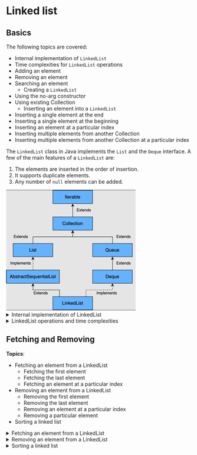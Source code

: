 # Linked list

## Basics

The following topics are covered:

- Internal implementation of `LinkedList`
- Time complexities for `LinkedList` operations
- Adding an element
- Removing an element
- Searching an element
  - Creating a `LinkedList`
- Using the no-arg constructor
- Using existing Collection
  - Inserting an element into a `LinkedList`
- Inserting a single element at the end
- Inserting a single element at the beginning
- Inserting an element at a particular index
- Inserting multiple elements from another Collection
- Inserting multiple elements from another Collection at a particular index

The `LinkedList` class in Java implements the `List` and the `Deque` interface.
A few of the main features of a `LinkedList` are:

1. The elements are inserted in the order of insertion.
2. It supports duplicate elements.
3. Any number of `null` elements can be added.

<img src="img/01.png" />

<details>
<summary>Internal implementation of LinkedList</summary>

## Internal implementation of `LinkedList`

The `LinkedList` class has a static inner class called `Node`.
This class contains three fields:

- `item`: This contains the value of the current element.
- `next`: This contains the pointer to the next element.
- `prev`: This contains the pointer to the previous element.

Below is the code for the `Node` class:

```java
private static class Node<E> {
    E item;
    Node<E> next;
    Node<E> prev;
    
    Node(Node<E> prev, E element, Node<E> next) {
        this.item = element;
        this.next = next;
        this.prev = prev;
    }
}
```

When an element is added to the `LinkedList`, a new `Node` instance is created.
Depending on where the new node is being added, the `prev` and `next` fields are set.

When a node at index `i` is removed, the `next` field of the node at index `i - 1` is set to the node at `index + 1`.
Similarly, the `prev` field of the node at index `i + 1` is set to node `i - 1`.

<img src="img/02.png" />

</details>


<details>
<summary>LinkedList operations and time complexities</summary>

## Time complexities for `LinkedList` operations

Let's see what the time complexities are for different operations in a `LinkedList`.

### Adding an element

**O(1)**. If we need to search for the position where the `Node` needs to be inserted, the time complexity is **O(n)**, but the element is usually inserted at the beginning or end, which makes it **O(1)**.

The biggest benefit of `LinkedList`, in comparison to an array, is that when new elements are added, the other elements are not re-arranged.

### Removing an element

Removing an element is also an O(1) operation if we are aware of the position of the element that needs to be removed.
If we need to search and remove an element, it is a **O(1)** operation.

### Searching an element

Search an element is a O(n) operation, as the entire `LinkedList` is iterated to search the element in the worst case.

### Creating a `LinkedList`

There are two ways to create a `LinkedList`:

#### Using the no-arg constructor

Creates a linked list of size zero.

```
List<Integer> list = new LinkedList<>();
```

#### Using existing Collection

A linked list can also be created using an existing Collection.
The newly-created `LinkedList` will contain all the elements in the same order as the original Collection.

```
List<Integer> list = new LinkedList<>(existingList);
```

### Inserting an element into a `LinkedList`

#### Inserting a single element at the end

```
LinkedList<Integer> list = new LinkedList<>();
list.add(3);
list.add(1);
list.addLast(5);
```

#### Inserting a single element at the beginning

```
LinkedList<Integer> list = new LinkedList<>();
list.add(3);
list.add(1);
list.addFirst(0);
```

#### Inserting an element at a particular index

```
LinkedList<Integer> list = new LinkedList<>();
list.add(int index, E element)
```

The index should be greater than zero and less than the size of the LinkedList; otherwise, `IndexOutOfBoundsException` is thrown.

#### Inserting multiple elements from another Collection

```
LinkedList<Integer> list = new LinkedList<>();
list.addAll(existingCollection);
```

#### Inserting multiple elements from another Collection at a particular index

```
addAll(int index, Collection c)
```

e.g.,

```
LinkedList<Integer> list = new LinkedList<>();
list.addAll(index, existingCollection);
```

### `ElementInsertionDemo.java`

```java
package collections.linkedlist;

import java.util.ArrayList;
import java.util.LinkedList;
import java.util.List;

public class ElementInsertionDemo {

    public static void main(String[] args) {
        LinkedList<Integer> linkedList = new LinkedList<>();
        linkedList.add(3);
        linkedList.add(1);
        linkedList.addLast(5);
        System.out.println(linkedList);

        System.out.println("-".repeat(30));

        linkedList.addFirst(0);
        System.out.println(linkedList);

        System.out.println("-".repeat(30));

        linkedList.add(2, 20);
        System.out.println(linkedList);

        System.out.println("-".repeat(30));

        List<Integer> list = new ArrayList<>();
        list.add(101);
        list.add(102);
        list.add(103);

        linkedList.addAll(3, list);
        System.out.println(linkedList);
    }

}
```

</details>


## Fetching and Removing

**Topics**:

- Fetching an element from a LinkedList
  - Fetching the first element
  - Fetching the last element
  - Fetching an element at a particular index
- Removing an element from a LinkedList
  - Removing the first element
  - Removing the last element
  - Removing an element at a particular index
  - Removing a particular element
- Sorting a linked list

<details>
<summary>Fetching an element from a LinkedList</summary>

#### Fetching the first element

Use the `getFirst()` method to fetch the first element in the list.
If the `LinkedList` is empty, then `NoSuchElementException` is thrown.

#### Fetching the last element

Use the `getLast()` method to fetch the last element in the list.
If the `LinkedList` is empty, then `NoSuchElementException` is thrown.

#### Fetching an element at a particular index

Fetch an element at a particular index using the `getIndex()` method.

The index should be more than zero and less than the size of the `LinkedList`; otherwise, `IndexOutOfBoundsException` is thrown.

### `LinkedListFetchDemo.java`

```java
package collections.linkedlist;

import java.util.LinkedList;

public class LinkedListFetchDemo {

    public static void main(String[] args) {
        LinkedList<Integer> linkedList = new LinkedList<>();
        linkedList.add(1);
        linkedList.add(2);
        linkedList.add(3);
        linkedList.add(4);
        linkedList.add(5);

        System.out.println(linkedList.getFirst());  // 1
        System.out.println(linkedList.getLast());  // 5
        System.out.println(linkedList.get(2));  // 3
    }

}
```

**Output**

```
1
5
3
```

</details>


<details>
<summary>Removing an element from a LinkedList</summary>

#### Removing the first element

Use the `removeFirst()` method to remove the first element in the list.
If the `LinkedList` is empty, then `NoSuchElementException` is thrown.

#### Removing the last element

Use the `removeLast()` method to remove the last element in the list.
If the `LinkedList` is empty, then `NoSuchElementException` is thrown.

#### Removing an element at a particular index

Remove an element at a particular index by using the `remove(int index)` method.

The index should be more than zero and less than the size of the `LinkedList`; otherwise, `IndexOutOfBoundsException` is thrown.

#### Removing a particular element

Use the `remove(Object o)` method to remove a particular element from the `LinkedList`.
If there is more than one occurrence of a particular element, then the first occurrence is removed.

To remove the last occurrence of an element, use the `removeLastOccurrence()` method.

### `LinkedListRemoveDemo.java`

```java
package collections.linkedlist;

import java.util.LinkedList;

public class LinkedListRemoveDemo {

    public static void main(String[] args) {
        LinkedList<Integer> linkedList = new LinkedList<>();
    
        linkedList.add(1);
        linkedList.add(2);
        linkedList.add(3);
        linkedList.add(4);
        linkedList.add(2);
        linkedList.add(4);
        linkedList.add(5);
    
        System.out.println("LinkedList before removing any element: " + linkedList);
    
        linkedList.remove();  // Remove the first element.
        System.out.println("LinkedList after removing the first element: " + linkedList);
    
        linkedList.removeLast();  // Remove the last element.
        System.out.println("LinkedList after removing the last element: " + linkedList);
    
        linkedList.remove(Integer.valueOf(2));  // Remove the first occurrence of 2.
        System.out.println("LinkedList after removing the first occurrence of 2: " + linkedList);
    
        linkedList.removeLastOccurrence(4);
        System.out.println("LinkedList after removing the last occurrence of 4: " + linkedList);
    }

}
```

**Output**

```
LinkedList before removing any element: [1, 2, 3, 4, 2, 4, 5]
LinkedList after removing the first element: [2, 3, 4, 2, 4, 5]
LinkedList after removing the last element: [2, 3, 4, 2, 4]
LinkedList after removing the first occurrence of 2: [3, 4, 2, 4]
LinkedList after removing the last occurrence of 4: [3, 4, 2]
```

</details>


<details>
<summary>Sorting a linked list</summary>

To sort a `LinkedList`, use the `sort()` method of the `Collections` class as shown in the example below.

### `LinkedListSortDemo.java`

```java
package collections.linkedlist;

import java.util.Collections;
import java.util.LinkedList;

public class LinkedListDemo {

	public static void main(String[] args) {
		LinkedList<Integer> linkedList = new LinkedList<>();
		
		linkedList.add(20);
		linkedList.add(2);
		linkedList.add(12);
		linkedList.add(40);
		linkedList.add(76);
		linkedList.add(41);
		linkedList.add(53);
		
		Collections.sort(linkedList);  // Sort the list.
		
		System.out.println(linkedList);
	}
    
}
```

**Output**

```
List before sorting:
[20, 2, 12, 40, 76, 41, 53]

List after sorting:
[2, 12, 20, 40, 41, 53, 76]
```

</details>
